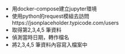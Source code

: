 ﻿* 用docker-compose建立jupyter環境  
* 使用python的request模組去訪問https://jsonplaceholder.typicode.com/users  
* 取得第2,3,4,5 筆資料  
* 偵測當時日期，轉作檔名  
* 將2,3,4,5 筆資料內容寫入檔案中  
